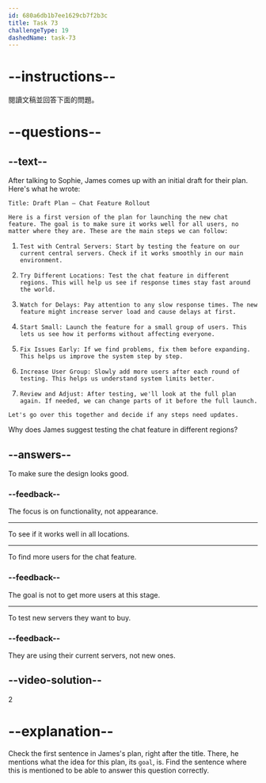 ```yaml
---
id: 680a6db1b7ee1629cb7f2b3c
title: Task 73
challengeType: 19
dashedName: task-73
---
```


<!-- READING -->

# --instructions--

閱讀文稿並回答下面的問題。

# --questions--

## --text--

After talking to Sophie, James comes up with an initial draft for their plan. Here's what he wrote:

`Title: Draft Plan – Chat Feature Rollout`

`Here is a first version of the plan for launching the new chat feature. The goal is to make sure it works well for all users, no matter where they are. These are the main steps we can follow:`

1. `Test with Central Servers: Start by testing the feature on our current central servers. Check if it works smoothly in our main environment.`

2. `Try Different Locations: Test the chat feature in different regions. This will help us see if response times stay fast around the world.`

3. `Watch for Delays: Pay attention to any slow response times. The new feature might increase server load and cause delays at first.`

4. `Start Small: Launch the feature for a small group of users. This lets us see how it performs without affecting everyone.`

5. `Fix Issues Early: If we find problems, fix them before expanding. This helps us improve the system step by step.`

6. `Increase User Group: Slowly add more users after each round of testing. This helps us understand system limits better.`

7. `Review and Adjust: After testing, we'll look at the full plan again. If needed, we can change parts of it before the full launch.`

`Let's go over this together and decide if any steps need updates.`

Why does James suggest testing the chat feature in different regions?

## --answers--

To make sure the design looks good.

### --feedback--

The focus is on functionality, not appearance.

---

To see if it works well in all locations.

---

To find more users for the chat feature.

### --feedback--

The goal is not to get more users at this stage.

---

To test new servers they want to buy.

### --feedback--

They are using their current servers, not new ones.

## --video-solution--

2

# --explanation--

Check the first sentence in James's plan, right after the title. There, he mentions what the idea for this plan, its `goal`, is. Find the sentence where this is mentioned to be able to answer this question correctly.
